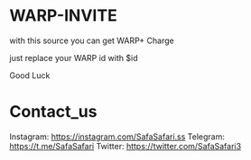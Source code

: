 # WARP-INVITE

with this source you can get WARP+ Charge

just replace your WARP id with $id

Good Luck

# Contact_us
Instagram: https://instagram.com/SafaSafari.ss
Telegram: https://t.me/SafaSafari
Twitter: https://twitter.com/SafaSafari3
